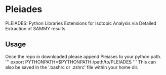 # Pleiades
PLEIADES: Python Libraries Extensions for Isotopic Analysis via Detailed Extraction of SAMMY results


## Usage
Once the repo in downloaded please append Pleiases to your python path. 
'''
export PYTHONPATH=$PYTHONPATH:/path/to/PLEIADES
'''
This can also be saved in the '.bashrc or .zshrc' file within your home dir.
